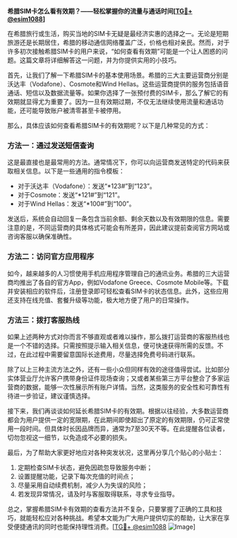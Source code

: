 **希腊SIM卡怎么看有效期？——轻松掌握你的流量与通话时间[[TG💪+ @esim1088](https://t.me/s/esim1088)]**

在希腊旅行或生活，购买当地的SIM卡无疑是最经济实惠的选择之一。无论是短期旅游还是长期居住，希腊的移动通信网络覆盖广泛，价格也相对亲民。然而，对于许多初次接触希腊SIM卡的用户来说，“如何查看有效期”可能是一个让人困惑的问题。这篇文章将详细解答这一问题，并为你提供实用的小技巧。

首先，让我们了解一下希腊SIM卡的基本使用场景。希腊的三大主要运营商分别是沃达丰（Vodafone）、Cosmote和Wind Hellas。这些运营商提供的服务包括语音通话、短信以及数据流量等。如果你选择了一张预付费的SIM卡，那么了解它的有效期就显得尤为重要了。因为一旦有效期过期，不仅无法继续使用流量和通话功能，还可能导致账户被清零甚至卡被停用。

那么，具体应该如何查看希腊SIM卡的有效期呢？以下是几种常见的方式：

### 方法一：通过发送短信查询

这是最直接也是最常用的方法。通常情况下，你可以向运营商发送特定的代码来获取相关信息。以下是一些通用的指令模板：

- 对于沃达丰（Vodafone）：发送“*123#”到“123”。
- 对于Cosmote：发送“*121#”到“121”。
- 对于Wind Hellas：发送“*100#”到“100”。

发送后，系统会自动回复一条包含当前余额、剩余天数以及有效期限的信息。需要注意的是，不同运营商的具体格式可能会有所差异，因此建议提前查阅官方网站或咨询客服以确保准确性。

### 方法二：访问官方应用程序

如今，越来越多的人习惯使用手机应用程序管理自己的通讯业务。希腊的三大运营商均推出了各自的官方App，例如Vodafone Greece、Cosmote Mobile等。下载并安装相应的软件后，注册登录即可轻松查看SIM卡的状态信息。此外，这些应用还支持在线充值、套餐升级等功能，极大地方便了用户的日常操作。

### 方法三：拨打客服热线

如果上述两种方式对你而言不够直观或者难以操作，那么拨打运营商的客服热线也是一个不错的选择。只需按照提示输入相关信息，便可快速获得所需的反馈。不过，在此过程中需要留意国际长途费用，尽量选择免费号码进行联系。

除了以上三种主流方法之外，还有一些小众但同样有效的途径值得尝试。比如部分实体营业厅允许客户携带身份证件现场查询；又或者某些第三方平台整合了多家运营商的数据，能够一次性展示所有账户详情。当然，这类服务的安全性和可靠性有待进一步验证，建议谨慎选择。

接下来，我们再谈谈如何延长希腊SIM卡的有效期。根据以往经验，大多数运营商都会为用户提供一定的宽限期，在此期间即使超出了原定的有效期限，仍可正常使用一段时间。但具体时长因品牌而异，通常为7至30天不等。在此提醒各位读者，切勿忽视这一细节，以免造成不必要的损失。

最后，为了帮助大家更好地应对各种突发状况，这里再分享几个贴心的小贴士：
1. 定期检查SIM卡状态，避免因疏忽导致服务中断；
2. 设置提醒功能，记录下每次充值的时间点；
3. 尽量采用自动续费机制，减少人为失误的风险；
4. 若发现异常情况，请及时与客服取得联系，寻求专业指导。

总之，掌握希腊SIM卡有效期的查看方法并不复杂，只要掌握了正确的工具和技巧，就能轻松应对各种挑战。希望本文能为广大用户提供切实的帮助，让大家在享受便捷通讯的同时也能保持理性消费。[[TG💪+ @esim1088](https://t.me/s/esim1088) ![Image](https://i.postimg.cc/4NQfJmqS/Snipaste-2025-05-13-00-14-12.png)]